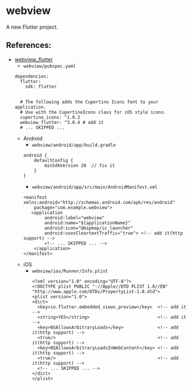 # webview

A new Flutter project.

## References:
* [webview_flutter](https://pub.dev/packages/webview_flutter)
  * `webview/pubspec.yaml`
  ```
  dependencies:
    flutter:
      sdk: flutter


    # The following adds the Cupertino Icons font to your application.
    # Use with the CupertinoIcons class for iOS style icons.
    cupertino_icons: ^1.0.2
    webview_flutter: ^3.0.4 # add it
    # ... SKIPPED ...
  ```
  * Android
    * `webview/android/app/build.gradle`
    ```
    android {
        defaultConfig {
            minSdkVersion 20  // fix it
        }
    }
    ```
    * `webview/android/app/src/main/AndroidManifest.xml`
    ```
    <manifest xmlns:android="http://schemas.android.com/apk/res/android"
        package="com.example.webview">
       <application
            android:label="webview"
            android:name="${applicationName}"
            android:icon="@mipmap/ic_launcher"
            android:usesCleartextTraffic="true"> <!-- add it(http support) -->
            <!-- ... SKIPPED ... -->
        </application>
    </manifest>
    ```
  * iOS
    * `webview/ios/Runner/Info.plist`
      ```
      <?xml version="1.0" encoding="UTF-8"?>
      <!DOCTYPE plist PUBLIC "-//Apple//DTD PLIST 1.0//EN" "http://www.apple.com/DTDs/PropertyList-1.0.dtd">
      <plist version="1.0">
      <dict>
        <key>io.flutter.embedded_views_preview</key>  <!-- add it -->
        <string>YES</string>                          <!-- add it -->
        <key>NSAllowsArbitraryLoads</key>             <!-- add it(http support) -->
        <true/>                                       <!-- add it(http support) -->
        <key>NSAllowsArbitraryLoadsInWebContent</key> <!-- add it(http support) -->
        <true/>                                       <!-- add it(http support) -->
        <!-- ... SKIPPED ... -->
      </dict>
      </plist>
      ```
